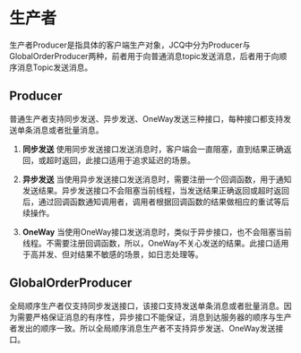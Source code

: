 # 生产者

生产者Producer是指具体的客户端生产对象，JCQ中分为Producer与GlobalOrderProducer两种，前者用于向普通消息topic发送消息，后者用于向顺序消息Topic发送消息。

## Producer

普通生产者支持同步发送、异步发送、OneWay发送三种接口，每种接口都支持发送单条消息或者批量消息。


1. **同步发送** 使用同步发送接口发送消息时，客户端会一直阻塞，直到结果正确返回，或超时返回，此接口适用于追求延迟的场景。

2. **异步发送** 当使用异步发送接口发送消息时，需要注册一个回调函数，用于通知发送结果。异步发送接口不会阻塞当前线程，当发送结果正确返回或超时返回后，通过回调函数通知调用者，调用者根据回调函数的结果做相应的重试等后续操作。

3. **OneWay** 当使用OneWay接口发送消息时，类似于异步接口，也不会阻塞当前线程。不需要注册回调函数，所以，OneWay不关心发送的结果。此接口适用于高并发、但对结果不敏感的场景，如日志处理等。

## GlobalOrderProducer

全局顺序生产者仅支持同步发送接口，该接口支持发送单条消息或者批量消息。因为需要严格保证消息的有序性，异步接口不能保证，消息到达服务器的顺序与生产者发出的顺序一致。所以全局顺序消息生产者不支持异步发送、OneWay发送接口。
